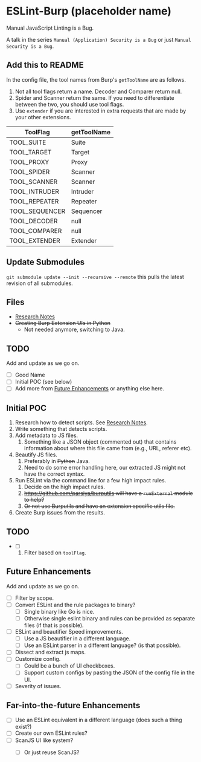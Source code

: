 # ESLint-Burp (placeholder name)
Manual JavaScript Linting is a Bug.

A talk in the series `Manual (Application) Security is a Bug` or just `Manual Security is a Bug`.

## Add this to README
In the config file, the tool names from Burp's `getToolName` are as follows.

1. Not all tool flags return a name. Decoder and Comparer return null.
2. Spider and Scanner return the same. If you need to differentiate between the
   two, you should use tool flags.
3. Use `extender` if you are interested in extra requests that are made by your
   other extensions.

| ToolFlag       | getToolName |
|----------------|-------------|
| TOOL_SUITE     | Suite       |
| TOOL_TARGET    | Target      |
| TOOL_PROXY     | Proxy       |
| TOOL_SPIDER    | Scanner     |
| TOOL_SCANNER   | Scanner     |
| TOOL_INTRUDER  | Intruder    |
| TOOL_REPEATER  | Repeater    |
| TOOL_SEQUENCER | Sequencer   |
| TOOL_DECODER   | null        |
| TOOL_COMPARER  | null        |
| TOOL_EXTENDER  | Extender    |

## Update Submodules

`git submodule update --init --recursive --remote` this pulls the latest revision of
all submodules.


## Files

* [Research Notes](notes.md)
* ~~Creating Burp Extension UIs in Python~~
    * Not needed anymore, switching to Java.

## TODO
Add and update as we go on.

* [ ] Good Name
* [ ] Initial POC (see below)
* [ ] Add more from [Future Enhancements](#future-enhancements) or anything else here.

## Initial POC

1. Research how to detect scripts. See [Research Notes](notes.md).
2. Write something that detects scripts.
3. Add metadata to JS files.
    1. Something like a JSON object (commented out) that contains information
       about where this file came from (e.g., URL, referer etc).
4. Beautify JS files.
    1. Preferably in ~~Python~~ Java.
    2. Need to do some error handling here, our extracted JS might not have the
       correct syntax.
5. Run ESLint via the command line for a few high impact rules.
    1. Decide on the high impact rules.
    2. ~~https://github.com/parsiya/burputils will have a `runExternal` module to help?~~
    3. ~~Or not use Burputils and have an extension specific utils file.~~
6. Create Burp issues from the results.

## TODO
* [ ] 1. Filter based on `toolFlag`.

## Future Enhancements
Add and update as we go on.

* [ ] Filter by scope.
* [ ] Convert ESLint and the rule packages to binary?
    * [ ] Single binary like Go is nice.
    * [ ] Otherwise single eslint binary and rules can be provided as separate files (if that is possible).
* [ ] ESLint and beautifier Speed improvements.
    * [ ] Use a JS beautifier in a different language.
    * [ ] Use an ESLint parser in a different language? (is that possible).
* [ ] Dissect and extract js maps.
* [ ] Customize config.
    * [ ] Could be a bunch of UI checkboxes.
    * [ ] Support custom configs by pasting the JSON of the config file in the UI.
* [ ] Severity of issues.

## Far-into-the-future Enhancements

* [ ] Use an ESLint equivalent in a different language (does such a thing exist?)
* [ ] Create our own ESLint rules?
* [ ] ScanJS UI like system?
    * [ ] Or just reuse ScanJS?

